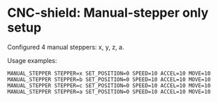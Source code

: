 # CNC-shield: Manual-stepper only setup

Configured 4 manual steppers: x, y, z, a.

Usage examples:

```gcode
MANUAL_STEPPER STEPPER=x SET_POSITION=0 SPEED=10 ACCEL=10 MOVE=10
MANUAL_STEPPER STEPPER=b SET_POSITION=0 SPEED=10 ACCEL=10 MOVE=10
MANUAL_STEPPER STEPPER=c SET_POSITION=0 SPEED=10 ACCEL=10 MOVE=10
MANUAL_STEPPER STEPPER=a SET_POSITION=0 SPEED=10 ACCEL=10 MOVE=10
```
